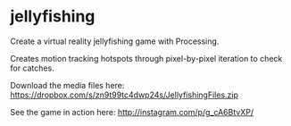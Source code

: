jellyfishing
============

Create a virtual reality jellyfishing game with Processing.

Creates motion tracking hotspots through pixel-by-pixel iteration to check for catches.

Download the media files here: https://dropbox.com/s/zn9t99tc4dwp24s/JellyfishingFiles.zip

See the game in action here: http://instagram.com/p/g_cA6BtvXP/
